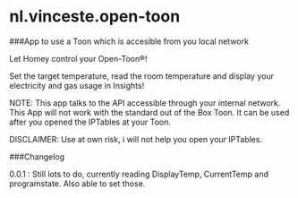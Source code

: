 # nl.vinceste.open-toon

###App to use a Toon which is accesible from you local network

Let Homey control your Open-Toon®!

Set the target temperature, read the room temperature and display your electricity and gas usage in Insights!

NOTE: This app talks to the API accessible through your internal network.
This App will not work with the standard out of the Box Toon.
It can be used after you opened the IPTables at your Toon.

DISCLAIMER: Use at own risk, i will not help you open your IPTables.

###Changelog

0.0.1 :  Still lots to do, currently reading DisplayTemp, CurrentTemp and programstate. Also able to set those.


